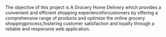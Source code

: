 The objective of this project is A Grocery Home Delivery which provides a convenient and efficient shopping experienceforcustomers by offering a comprehensive range of products and optimize the online grocery shoppingprocess,fostering customer satisfaction and loyalty through a reliable and responsive web application.
